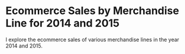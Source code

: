 # Ecommerce Sales by Merchandise Line for 2014 and 2015
I explore the ecommerce sales of various merchandise lines in the year 2014 and 2015.
